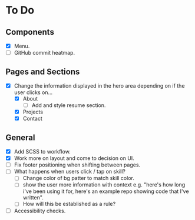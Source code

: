 # To Do

## Components
- [x] Menu.
- [ ] GitHub commit heatmap.

## Pages and Sections
- [x] Change the information displayed in the hero area depending on if the user clicks on...  
    - [x] About
        - [ ] Add and style resume section.
    - [x] Projects
    - [x] Contact

## General
- [x] Add SCSS to workflow.
- [x] Work more on layout and come to decision on UI.
- [ ] Fix footer positioning when shifting between pages.
- [ ] What happens when users click / tap on skill?
    - [ ] Change color of bg patter to match skill color.
    - [ ] show the user more information with context e.g. "here's how long i've been using it for, here's an example repo showing code that I've written".
    - [ ] How will this be established as a rule?
- [ ] Accessibility checks.